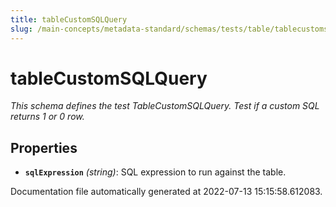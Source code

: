 ```yaml
---
title: tableCustomSQLQuery
slug: /main-concepts/metadata-standard/schemas/tests/table/tablecustomsqlquery
---
```


# tableCustomSQLQuery

*This schema defines the test TableCustomSQLQuery. Test if a custom SQL returns 1 or 0 row.*

## Properties

- **`sqlExpression`** *(string)*: SQL expression to run against the table.


Documentation file automatically generated at 2022-07-13 15:15:58.612083.
